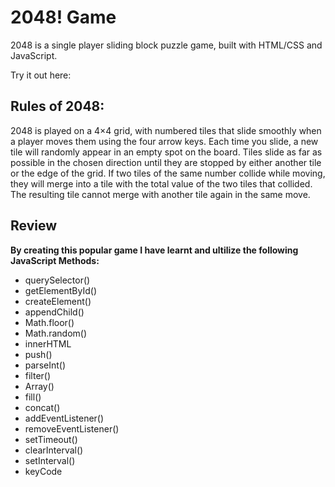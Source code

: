 # 2048! Game
2048 is a single player sliding block puzzle game, built with HTML/CSS and JavaScript.

Try it out here: 


## Rules of 2048:

2048 is played on a 4×4 grid, with numbered tiles that slide smoothly when a player moves them using the four arrow keys. Each time you slide, a new tile will randomly appear in an empty spot on the board. Tiles slide as far as possible in the chosen direction until they are stopped by either another tile or the edge of the grid. If two tiles of the same number collide while moving, they will merge into a tile with the total value of the two tiles that collided. The resulting tile cannot merge with another tile again in the same move. 

## Review
**By creating this popular game I have learnt and ultilize the following JavaScript Methods:**
- querySelector()
- getElementById()
- createElement()
- appendChild()
- Math.floor()
- Math.random()
- innerHTML
- push()
- parseInt()
- filter()
- Array()
- fill()
- concat()
- addEventListener()
- removeEventListener()
- setTimeout()
- clearInterval()
- setInterval()
- keyCode

